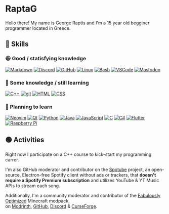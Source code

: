 # RaptaG

Hello there! My name is George Raptis and I'm a 15 year old begginer programmer located in Greece.<br />

## 💪 Skills

### 😃 Good / statisfying knowledge

[![Markdown](https://skillicons.dev/icons?i=md)](https://daringfireball.net/projects/markdown) [![Discord](https://skillicons.dev/icons?i=discord)](https://discord.com) [![GitHub](https://skillicons.dev/icons?i=github)](https://github.com) [![Linux](https://skillicons.dev/icons?i=linux)](https://linux.org) [![Bash](https://skillicons.dev/icons?i=bash)](https://www.gnu.org/software/bash) [![VSCode](https://skillicons.dev/icons?i=vscode)](https://code.visualstudio.com) [![Mastodon](https://skillicons.dev/icons?i=mastodon)](https://joinmastodon.org)

### 🤔 Some knowledge / still learning

[![C++](https://skillicons.dev/icons?i=cpp)](https://isocpp.org) [![git](https://skillicons.dev/icons?i=git)](https://git-scm.com) [![HTML](https://skillicons.dev/icons?i=html)](https://html.spec.whatwg.org/multipage) [![CSS](https://skillicons.dev/icons?i=css)](https://www.w3.org/Style/CSS) 

### 🧐 Planning to learn

[![Neovim](https://skillicons.dev/icons?i=neovim)](https://neovim.io) [![Qt](https://skillicons.dev/icons?i=qt)](https://www.qt.io) [![Python](https://skillicons.dev/icons?i=py)](https://www.python.org) [![Java](https://skillicons.dev/icons?i=java)](https://www.oracle.com/java) [![JavaScript](https://skillicons.dev/icons?i=js)](https://www.ecma-international.org/publications-and-standards/standards/ecma-262) [![C](https://skillicons.dev/icons?i=c)](https://en.wikipedia.org/wiki/C_(programming_language)) [![C#](https://skillicons.dev/icons?i=cs)](https://en.wikipedia.org/wiki/C_Sharp_(programming_language)) [![Flutter](https://skillicons.dev/icons?i=flutter)](https://flutter.dev) [![Raspberry Pi](https://skillicons.dev/icons?i=raspberrypi)](https://www.raspberrypi.org)

## 🟢 Activities

Right now I participate on a C++ course to kick-start my programming carrer.

I'm also GitHub moderator and contributor on the [Spotube](https://spotube.netlify.app) project, an open-source, Electron-free Spotify client without ads or trackers, that **doesn't require a Spotify Premium subscription** and utilizes YouTube & YT Music APIs to stream each song.

Additionally, I'm a community moderator and contributor of the [Fabulously Optimized](https://modrinth.com/modpack/fabulously-optimized) Minecraft modpack,<br />
on [Modrinth](https://modrinth.com/modpack/fabulously-optimized), [GitHub](https://github.com/Fabulously-Optimized/fabulously-optimized), [Discord](https://fabulously-optimized.github.io/discord) & [CurseForge](https://www.curseforge.com/minecraft/modpacks/fabulously-optimized).

<!--

## <a href="https://codeberg.org"><img width="25" src="https://codeberg.org/Codeberg/Design/raw/branch/main/logo/icon/png/codeberg-logo_icon_blue-64x64.png"></a> Codeberg

A part of my move away from centralized propritery companies to open source and decentralized networks, I now use [Codeberg](https://codeberg.org) as my git service. Unlike GitHub, it's completely open source and values open source projects. In fact, only open source projects are allowed there. I suggest you read this article: https://giveupgithub.org

-->
